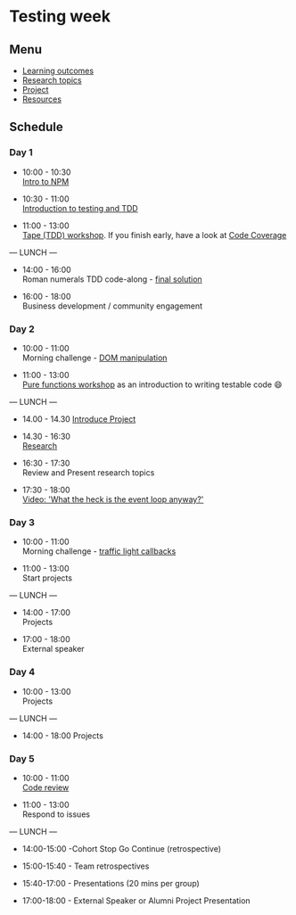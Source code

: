 # Testing week

## Menu
 - [Learning outcomes](https://github.com/foundersandcoders/master-reference/blob/master/coursebook/week-2/learning-outcomes.md)
 - [Research topics](https://github.com/foundersandcoders/master-reference/blob/master/coursebook/week-2/research-afternoon.md)
 - [Project](https://github.com/foundersandcoders/master-reference/blob/master/coursebook/week-2/project)
 - [Resources](https://github.com/foundersandcoders/master-reference/blob/master/coursebook/week-2/resources.md)

## Schedule

### Day 1

- 10:00 - 10:30 <br>
[Intro to NPM](https://github.com/foundersandcoders/npm-introduction)

- 10:30 - 11:00 <br>
[Introduction to testing and TDD](https://github.com/foundersandcoders/testing-tdd-intro)

- 11:00 - 13:00 <br>
[Tape (TDD) workshop](https://github.com/AbdullahChaudhry/fizzbuzz). If you finish early, have a look at [Code Coverage](https://github.com/dwyl/learn-tape#bonus-level)

— LUNCH —

- 14:00 - 16:00 <br>
Roman numerals TDD code-along - [final solution](https://github.com/foundersandcoders/roman-numeral-tdd-codealong)

- 16:00 - 18:00 <br>
Business development / community engagement

### Day 2

- 10:00 - 11:00 <br>
Morning challenge - [DOM manipulation](https://github.com/foundersandcoders/DOM-manipulation-Challenge)

- 11:00 - 13:00 <br>
[Pure functions workshop](https://github.com/foundersandcoders/pure-functions-easy-testing) as an introduction to writing testable code :smile:

— LUNCH —

- 14.00 - 14.30
[Introduce Project](https://github.com/foundersandcoders/master-reference/blob/master/coursebook/week-2/project)

- 14.30 - 16:30 <br>
[Research](https://github.com/foundersandcoders/master-reference/blob/master/coursebook/week-2/research-afternoon.md)

- 16:30 - 17:30 <br>
Review and Present research topics

- 17:30 - 18:00 <br>
[Video: 'What the heck is the event loop anyway?'](https://www.youtube.com/watch?v=8aGhZQkoFbQ&t=5s)

### Day 3

- 10:00 - 11:00 <br>
Morning challenge - [traffic light callbacks](https://github.com/foundersandcoders/morning-challenge-traffic-lights)

- 11:00 - 13:00 <br>
Start projects

— LUNCH —

- 14:00 - 17:00<br>
Projects

- 17:00 - 18:00<br>
External speaker

### Day 4

- 10:00 - 13:00 <br>
Projects

— LUNCH —

- 14:00 - 18:00
Projects

### Day 5

- 10:00 - 11:00 <br>
[Code review](https://github.com/foundersandcoders/master-reference/blob/master/coursebook/general/code-reviews.md)

- 11:00 - 13:00 <br>
Respond to issues

— LUNCH —

- 14:00-15:00 -Cohort Stop Go Continue (retrospective)

- 15:00-15:40 - Team retrospectives

- 15:40-17:00 - Presentations (20 mins per group)

- 17:00-18:00 - External Speaker or Alumni Project Presentation
